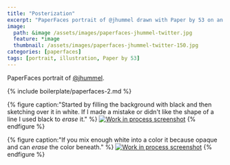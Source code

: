 ```yaml
---
title: "Posterization"
excerpt: "PaperFaces portrait of @jhummel drawn with Paper by 53 on an iPad."
image: 
  path: &image /assets/images/paperfaces-jhummel-twitter.jpg 
  feature: *image
  thumbnail: /assets/images/paperfaces-jhummel-twitter-150.jpg
categories: [paperfaces]
tags: [portrait, illustration, Paper by 53]
---
```


PaperFaces portrait of [@jhummel](https://twitter.com/jhummel).

{% include boilerplate/paperfaces-2.md %}

{% figure caption:"Started by filling the background with black and then sketching over it in white. If I made a mistake or didn't like the shape of a line I used black to *erase* it." %}
[![Work in process screenshot](/assets/images/paperfaces-jhummel-process-1-600.jpg)](/assets/images/paperfaces-jhummel-process-1-lg.jpg)
{% endfigure %}

{% figure caption:"If you mix enough white into a color it because opaque and can *erase* the color beneath." %}
[![Work in process screenshot](/assets/images/paperfaces-jhummel-process-2-600.jpg)](/assets/images/paperfaces-jhummel-process-2-lg.jpg)
{% endfigure %}
